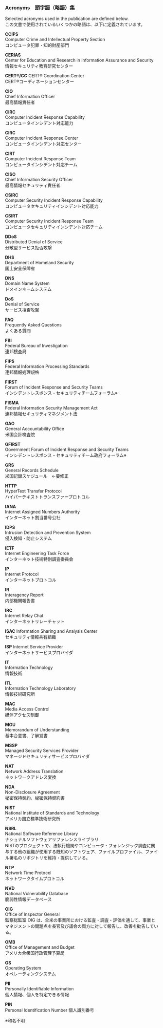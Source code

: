 ### Acronyms　頭字語（略語）集

Selected acronyms used in the publication are defined below.  
この文書で使用されているいくつかの略語は、以下に定義されています。 

**CCIPS**  
Computer Crime and Intellectual Property Section  
コンピュータ犯罪・知的財産部門

**CERIAS**  
Center for Education and Research in Information Assurance and Security  
情報セキュリティ教育研究センター  

**CERT®/CC** 
CERT® Coordination Center  
CERT®コーディネーションセンター

**CIO**  
Chief Information Officer  
最高情報責任者 

**CIRC**  
Computer Incident Response Capability  
コンピュータインシデント対応能力  

**CIRC**  
Computer Incident Response Center  
コンピュータインシデント対応センター

**CIRT**  
Computer Incident Response Team  
コンピュータインシデント対応チーム

**CISO**  
Chief Information Security Officer  
最高情報セキュリティ責任者

**CSIRC**  
Computer Security Incident Response Capability  
コンピュータセキュリティインシデント対応能力  

**CSIRT**  
Computer Security Incident Response Team   
コンピュータセキュリティインシデント対応チーム

**DDoS**  
Distributed Denial of Service  
分散型サービス拒否攻撃

**DHS**  
Department of Homeland Security  
国土安全保障省

**DNS**  
Domain Name System  
ドメインネームシステム

**DoS**  
Denial of Service  
サービス拒否攻撃

**FAQ**  
Frequently Asked Questions  
よくある質問

**FBI**  
Federal Bureau of Investigation  
連邦捜査局

**FIPS**  
Federal Information Processing Standards  
連邦情報処理規格

**FIRST**  
Forum of Incident Response and Security Teams  
インシデントレスポンス・セキュリティチームフォーラム※

**FISMA**  
Federal Information Security Management Act  
連邦情報セキュリティマネジメント法

**GAO**  
General Accountability Office  
米国会計検査院

**GFIRST**  
Government Forum of Incident Response and Security Teams  
インシデントレスポンス・セキュリティチーム政府フォーラム※

**GRS**  
General Records Schedule  
米国記録スケジュール　←要修正

**HTTP**  
HyperText Transfer Protocol  
ハイパーテキストトランスファープロトコル 

**IANA**  
Internet Assigned Numbers Authority  
インターネット割当番号公社

**IDPS**  
Intrusion Detection and Prevention System  
侵入検知・防止システム

**IETF**  
Internet Engineering Task Force  
インターネット技術特別調査委員会

**IP**  
Internet Protocol  
インターネットプロトコル

**IR**  
Interagency Report  
内部機関報告書

**IRC**  
Internet Relay Chat  
インターネットリレーチャット

**ISAC**
Information Sharing and Analysis Center  
セキュリティ情報共有組織

**ISP**
Internet Service Provider  
インターネットサービスプロバイダ  

**IT**   
Information Technology  
情報技術

**ITL**  
Information Technology Laboratory  
情報技術研究所

**MAC**  
Media Access Control  
媒体アクセス制御

**MOU**  
Memorandum of Understanding  
基本合意書、了解覚書

**MSSP**  
Managed Security Services Provider  
マネージドセキュリティサービスプロバイダ

**NAT**  
Network Address Translation  
ネットワークアドレス変換

**NDA**  
Non-Disclosure Agreement  
秘密保持契約、秘密保持契約書

**NIST**  
National Institute of Standards and Technology  
アメリカ国立標準技術研究所

**NSRL**  
National Software Reference Library  
ナショナルソフトウェアリファレンスライブラリ  
NISTのプロジェクトで、法執行機関やコンピュータ・フォレンジック調査に関与する他の組織が使用する既知のソフトウェア、ファイルプロファイル、ファイル署名のリポジトリを維持・提供している。

**NTP**  
Network Time Protocol  
ネットワークタイムプロトコル

**NVD**  
National Vulnerability Database  
脆弱性情報データベース

**OIG**  
Office of Inspector General  
監察総監室
OIG は、全米の事業所における監査・調査・評価を通して、事業とマネジメントの問題点を長官及び議会の両方に対して報告し、改善を勧告している。  

**OMB**  
Office of Management and Budget  
アメリカ合衆国行政管理予算局

**OS**  
Operating System  
オペレーティングシステム

**PII**  
Personally Identifiable Information  
個人情報、個人を特定できる情報

**PIN**  
Personal Identification Number
個人識別番号  

※和名不明